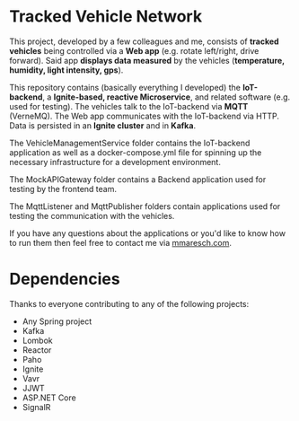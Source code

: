 # Tracked Vehicle Network
This project, developed by a few colleagues and me, consists of **tracked vehicles** being controlled via a **Web app** (e.g. rotate left/right, drive forward). Said app **displays data measured** by the vehicles (**temperature, humidity, light intensity, gps**). 

This repository contains (basically everything I developed) the **IoT-backend**, a **Ignite-based, reactive Microservice**, and related software (e.g. used for testing). The vehicles talk to the IoT-backend via **MQTT** (VerneMQ). The Web app communicates with the IoT-backend via HTTP. Data is persisted in an **Ignite cluster** and in **Kafka**.

The VehicleManagementService folder contains the IoT-backend application as well as a docker-compose.yml file for spinning up the necessary infrastructure for a development environment.

The MockAPIGateway folder contains a Backend application used for testing by the frontend team.

The MqttListener and MqttPublisher folders contain applications used for testing the communication with the vehicles.

If you have any questions about the applications or you'd like to know how to run them then feel free to contact me via [mmaresch.com](http://mmaresch.com).

# Dependencies
Thanks to everyone contributing to any of the following projects:
- Any Spring project
- Kafka
- Lombok
- Reactor
- Paho
- Ignite
- Vavr
- JJWT 
- ASP.NET Core
- SignalR
